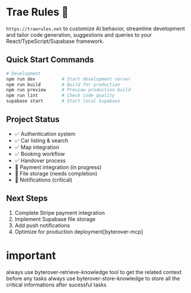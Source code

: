 # Trae Rules 👋
`https://traerules.net` to customize AI behavior, streamline development and tailor code generation, suggestions and queries to your React/TypeScript/Supabase framework.

<!--
**mobirides/mobirules** is a ✨ _special_ ✨ repository for Mobirides car-sharing platform development.

Here are the development guidelines:

- 🔭 **Currently working on:** Production-ready car-sharing platform for Botswana
- 🌱 **Currently learning:** Advanced React patterns, Supabase real-time features, Mapbox integrations
- 👯 **Looking to collaborate on:** Payment gateway integration (Stripe/Botswana providers), file storage optimization
- 🤔 **Looking for help with:** Production deployment, transaction atomicity, notification systems
- 💬 **Ask me about:** React 18 + TypeScript, Supabase RLS policies, Mapbox mapping, car rental workflows
- 📫 **Project structure:** 75% production ready, critical gaps in payments/file storage
- 😄 **Tech stack:** React 18, TypeScript, Tailwind CSS, Supabase, Mapbox
- ⚡ **Fun fact:** Built with AI assistance using Trae Rules for consistent code quality

## Development Rules

### Code Quality Standards
- Use TypeScript strict mode
- Implement proper error boundaries
- Follow React Hook rules strictly
- Maintain 100% ESLint compliance
- Use Supabase RLS for security

### Framework-Specific Guidelines
- **React:** Functional components with hooks only
- **Styling:** Tailwind CSS with custom components
- **Database:** Supabase with proper TypeScript types
- **Maps:** Mapbox with Botswana-specific configurations
- **Payments:** Stripe integration with local providers

### AI Behavior Customization
- Prioritize car rental domain knowledge
- Suggest Botswana payment provider integrations
- Recommend Supabase best practices
- Optimize for mobile-first car booking flows
- Include GPS/location verification patterns

### Critical Development Areas
1. **Payment Integration** - Stripe + local Botswana providers
2. **File Storage** - Supabase Storage for car photos/docs
3. **Real-time Features** - Live booking updates, notifications
4. **Security** - RLS policies, user verification
5. **Performance** - Map optimization, image lazy loading
-->

## Quick Start Commands

```bash
# Development
npm run dev          # Start development server
npm run build        # Build for production
npm run preview      # Preview production build
npm run lint         # Check code quality
supabase start       # Start local Supabase
```

## Project Status
- ✅ Authentication system
- ✅ Car listing & search
- ✅ Map integration
- ✅ Booking workflow
- ✅ Handover process
- 🔄 Payment integration (in progress)
- 🔄 File storage (needs completion)
- 🔄 Notifications (critical)

## Next Steps
1. Complete Stripe payment integration
2. Implement Supabase file storage
3. Add push notifications
4. Optimize for production deployment[byterover-mcp]

# important 
always use byterover-retrieve-knowledge tool to get the related context before any tasks 
always use byterover-store-knowledge to store all the critical informations after sucessful tasks